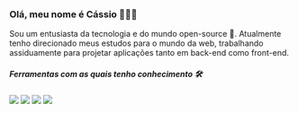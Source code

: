 ### Olá, meu nome é Cássio 🧑🏼‍💻


Sou um entusiasta da tecnologia e do mundo open-source 👾. Atualmente tenho direcionado meus estudos para o mundo da web, trabalhando assiduamente para projetar aplicações tanto em back-end como front-end.

##### Ferramentas com as quais tenho conhecimento 🛠

![](https://img.shields.io/badge/JavaScript-React-blue)
![](https://img.shields.io/badge/QueryLanguage-SQL-green)
![](https://img.shields.io/badge/CSS-Sass-blueviolet)
![](https://img.shields.io/badge/NodeJS-EJS-orange)
